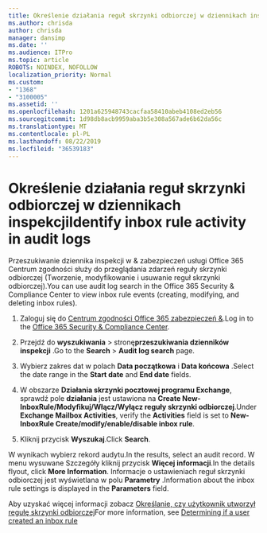 ```yaml
---
title: Określenie działania reguł skrzynki odbiorczej w dziennikach inspekcji
ms.author: chrisda
author: chrisda
manager: dansimp
ms.date: ''
ms.audience: ITPro
ms.topic: article
ROBOTS: NOINDEX, NOFOLLOW
localization_priority: Normal
ms.custom:
- "1368"
- "3100005"
ms.assetid: ''
ms.openlocfilehash: 1201a625948743cacfaa58410abeb4108ed2eb56
ms.sourcegitcommit: 1d98db8acb9959aba3b5e308a567ade6b62da56c
ms.translationtype: MT
ms.contentlocale: pl-PL
ms.lasthandoff: 08/22/2019
ms.locfileid: "36539183"
---
```

# <a name="identify-inbox-rule-activity-in-audit-logs"></a><span data-ttu-id="43323-102">Określenie działania reguł skrzynki odbiorczej w dziennikach inspekcji</span><span class="sxs-lookup"><span data-stu-id="43323-102">Identify inbox rule activity in audit logs</span></span>

<span data-ttu-id="43323-103">Przeszukiwanie dziennika inspekcji w & zabezpieczeń usługi Office 365 Centrum zgodności służy do przeglądania zdarzeń reguły skrzynki odbiorczej (Tworzenie, modyfikowanie i usuwanie reguł skrzynki odbiorczej).</span><span class="sxs-lookup"><span data-stu-id="43323-103">You can use audit log search in the Office 365 Security & Compliance Center to view inbox rule events (creating, modifying, and deleting inbox rules).</span></span>

1. <span data-ttu-id="43323-104">Zaloguj się do [Centrum zgodności Office 365 zabezpieczeń &](https://protection.office.com/).</span><span class="sxs-lookup"><span data-stu-id="43323-104">Log in to the [Office 365 Security & Compliance Center](https://protection.office.com/).</span></span>

2. <span data-ttu-id="43323-105">Przejdź do **wyszukiwania** > stronę**przeszukiwania dzienników inspekcji** .</span><span class="sxs-lookup"><span data-stu-id="43323-105">Go to the **Search** > **Audit log search** page.</span></span>

3. <span data-ttu-id="43323-106">Wybierz zakres dat w polach **Data początkowa** i **Data końcowa** .</span><span class="sxs-lookup"><span data-stu-id="43323-106">Select the date range in the **Start date** and **End date** fields.</span></span>

4. <span data-ttu-id="43323-107">W obszarze **Działania skrzynki pocztowej programu Exchange**, sprawdź pole **działania** jest ustawiona na **Create New-InboxRule/Modyfikuj/Włącz/Wyłącz reguły skrzynki odbiorczej**.</span><span class="sxs-lookup"><span data-stu-id="43323-107">Under **Exchange Mailbox Activities**, verify the **Activities** field is set to **New-InboxRule Create/modify/enable/disable inbox rule**.</span></span>

5. <span data-ttu-id="43323-108">Kliknij przycisk **Wyszukaj**.</span><span class="sxs-lookup"><span data-stu-id="43323-108">Click **Search**.</span></span>

<span data-ttu-id="43323-109">W wynikach wybierz rekord audytu.</span><span class="sxs-lookup"><span data-stu-id="43323-109">In the results, select an audit record.</span></span> <span data-ttu-id="43323-110">W menu wysuwane Szczegóły kliknij przycisk **Więcej informacji**.</span><span class="sxs-lookup"><span data-stu-id="43323-110">In the details flyout, click **More Information**.</span></span> <span data-ttu-id="43323-111">Informacje o ustawieniach reguł skrzynki odbiorczej jest wyświetlana w polu **Parametry** .</span><span class="sxs-lookup"><span data-stu-id="43323-111">Information about the inbox rule settings is displayed in the **Parameters** field.</span></span>

<span data-ttu-id="43323-112">Aby uzyskać więcej informacji zobacz [Określanie, czy użytkownik utworzył regułę skrzynki odbiorczej](https://docs.microsoft.com//office365/securitycompliance/auditing-troubleshooting-scenarios#determining-if-a-user-created-an-inbox-rule)</span><span class="sxs-lookup"><span data-stu-id="43323-112">For more information, see [Determining if a user created an inbox rule](https://docs.microsoft.com//office365/securitycompliance/auditing-troubleshooting-scenarios#determining-if-a-user-created-an-inbox-rule)</span></span>
